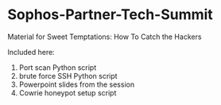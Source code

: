 # Sophos-Partner-Tech-Summit
Material for Sweet Temptations: How To Catch the Hackers 


Included here:
1. Port scan Python script
2. brute force SSH Python script
3. Powerpoint slides from the session
4. Cowrie honeypot setup script
